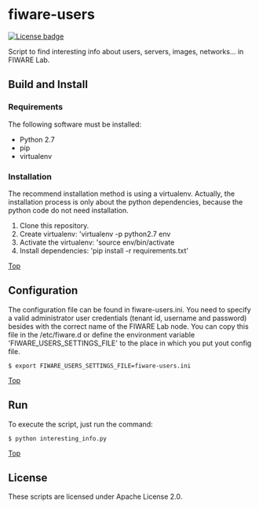 # fiware-users
[![License badge](https://img.shields.io/badge/license-Apache_2.0-blue.svg)](https://opensource.org/licenses/Apache-2.0)

Script to find interesting info about users, servers, images, networks... in FIWARE Lab.


## Build and Install

### Requirements

The following software must be installed:

- Python 2.7
- pip
- virtualenv

### Installation

The recommend installation method is using a virtualenv. Actually, the installation
process is only about the python dependencies, because the python code do not need
installation.

1. Clone this repository.
2. Create virtualenv: 'virtualenv -p python2.7 env
3. Activate the virtualenv: 'source env/bin/activate
4. Install dependencies: 'pip install -r requirements.txt'

[Top](#top)


## Configuration

The configuration file can be found in fiware-users.ini. You need to specify a valid
administrator user credentials (tenant id, username and password) besides with the
correct name of the FIWARE Lab node. You can copy this file in the /etc/fiware.d or
define the environment variable 'FIWARE_USERS_SETTINGS_FILE' to the place in which
you put yout config file.

    $ export FIWARE_USERS_SETTINGS_FILE=fiware-users.ini

[Top](#top)


## Run

To execute the script, just run the command:

    $ python interesting_info.py

[Top](#top)

## License

These scripts are licensed under Apache License 2.0.

